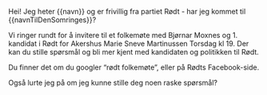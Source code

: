 Hei! Jeg heter {{navn}} og er frivillig fra partiet Rødt - har jeg kommet til {{navnTilDenSomringes}}?

Vi ringer rundt for å invitere til et folkemøte med Bjørnar Moxnes og 1. kandidat i Rødt for Akershus Marie Sneve Martinussen Torsdag kl 19. Der kan du stille spørsmål og bli mer kjent med kandidaten og politikken til Rødt.

Du finner det om du googler “rødt folkemøte”, eller på Rødts Facebook-side.

Også lurte jeg på om jeg kunne stille deg noen raske spørsmål?